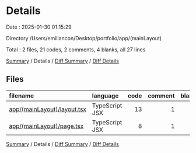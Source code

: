 # Details

Date : 2025-01-30 01:15:29

Directory /Users/emiliancon/Desktop/portfolio/app/(mainLayout)

Total : 2 files,  21 codes, 2 comments, 4 blanks, all 27 lines

[Summary](results.md) / Details / [Diff Summary](diff.md) / [Diff Details](diff-details.md)

## Files
| filename | language | code | comment | blank | total |
| :--- | :--- | ---: | ---: | ---: | ---: |
| [app/(mainLayout)/layout.tsx](/app/(mainLayout)/layout.tsx) | TypeScript JSX | 13 | 1 | 3 | 17 |
| [app/(mainLayout)/page.tsx](/app/(mainLayout)/page.tsx) | TypeScript JSX | 8 | 1 | 1 | 10 |

[Summary](results.md) / Details / [Diff Summary](diff.md) / [Diff Details](diff-details.md)